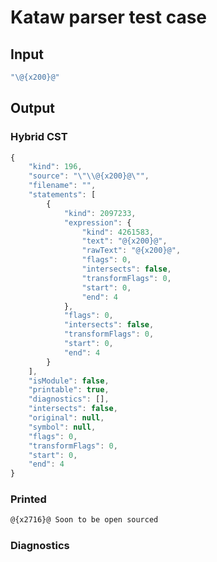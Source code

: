 # Kataw parser test case

## Input

`````js
"\@{x200}@"
`````

## Output

### Hybrid CST


```javascript
{
    "kind": 196,
    "source": "\"\\@{x200}@\"",
    "filename": "",
    "statements": [
        {
            "kind": 2097233,
            "expression": {
                "kind": 4261583,
                "text": "@{x200}@",
                "rawText": "@{x200}@",
                "flags": 0,
                "intersects": false,
                "transformFlags": 0,
                "start": 0,
                "end": 4
            },
            "flags": 0,
            "intersects": false,
            "transformFlags": 0,
            "start": 0,
            "end": 4
        }
    ],
    "isModule": false,
    "printable": true,
    "diagnostics": [],
    "intersects": false,
    "original": null,
    "symbol": null,
    "flags": 0,
    "transformFlags": 0,
    "start": 0,
    "end": 4
}
```

  
### Printed


```javascript
@{x2716}@ Soon to be open sourced
```

  
### Diagnostics


```javascript

```

